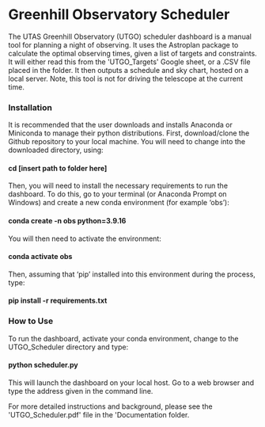 # Greenhill Observatory Scheduler

The UTAS Greenhill Observatory (UTGO) scheduler dashboard is a manual tool for planning a night of observing. It uses the Astroplan package to calculate the optimal observing times, given a list of targets and constraints. It will either read this from the 'UTGO_Targets' Google sheet, or a .CSV file placed in the folder. It then outputs a schedule and sky chart, hosted on a local server. Note, this tool is not for driving the telescope at the current time.

### Installation

It is recommended that the user downloads and installs Anaconda or Miniconda to manage their
python distributions. First, download/clone the Github repository to your local machine. You will need to change into the downloaded directory, using:

#### cd [insert path to folder here]

Then, you will need to install the necessary requirements to run the dashboard. To do this, go to
your terminal (or Anaconda Prompt on Windows) and create a new conda environment (for example
‘obs’):

#### conda create -n obs python=3.9.16

You will then need to activate the environment:

#### conda activate obs

Then, assuming that ‘pip’ installed into this environment during the process, type:

#### pip install -r requirements.txt

### How to Use

To run the dashboard, activate
your conda environment, change to the UTGO_Scheduler directory and type:

#### python scheduler.py

This will launch the dashboard on your local host. Go to a web browser and type the address given in
the command line.

For more detailed instructions and background, please see the 'UTGO_Scheduler.pdf' file in the 'Documentation folder. 
